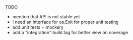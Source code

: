 TODO

* mention that API is not stable yet
* I need an interface for os.Exit for proper unit testing
* add unit tests + mockery
* add a "integration" build tag for better view on coverage
